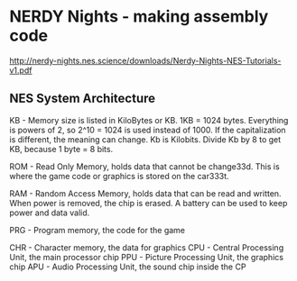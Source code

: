 # NERDY Nights - making assembly code

http://nerdy-nights.nes.science/downloads/Nerdy-Nights-NES-Tutorials-v1.pdf

## NES System Architecture

KB - Memory size is listed in KiloBytes or KB. 1KB = 1024 bytes. Everything is powers of 2, so 2^10 = 1024 is used instead of 1000. If the capitalization is different, the meaning can change. Kb is Kilobits. Divide Kb by 8 to get KB, because 1 byte = 8 bits. 

ROM - Read Only Memory, holds data that cannot be change33d. This is where the game code or graphics is stored on the car333t. 

RAM - Random Access Memory, holds data that can be read and written. When power is removed, the chip is erased. A battery can be used to keep power and data valid. 

PRG - Program memory, the code for the game

CHR - Character memory, the data for graphics CPU - Central Processing Unit, the main processor chip PPU - Picture Processing Unit, the graphics chip APU - Audio Processing Unit, the sound chip inside the CP

